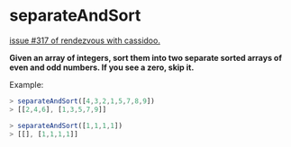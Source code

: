 # separateAndSort

[issue #317 of rendezvous with cassidoo.](https://buttondown.email/cassidoo/archive/people-who-think-they-know-everything-are-a-great/)

**Given an array of integers, sort them into two separate sorted arrays of even and odd numbers. If you see a zero, skip it.**

Example:

```ts
> separateAndSort([4,3,2,1,5,7,8,9])
> [[2,4,6], [1,3,5,7,9]]

> separateAndSort([1,1,1,1])
> [[], [1,1,1,1]]
```
